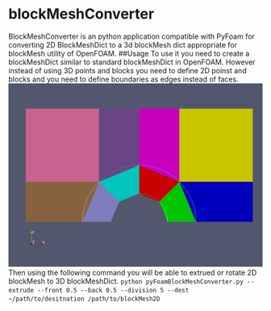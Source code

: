 # blockMeshConverter
BlockMeshConverter is an python application compatible with PyFoam for converting 2D BlockMeshDict to a 3d blockMesh dict appropriate for blockMesh utility of OpenFOAM. 
##Usage
To use it you need to create a blockMeshDict similar to standard blockMeshDict in OpenFOAM. However instead of using 3D points and blocks you need to define 2D poinst and blocks and you need to define boundaries as edges instead of faces.
![Two dimensional block definition](/images/2DBlocks.png)
Then using the following command you will be able to extrued or rotate 2D blockMesh to 3D blockMeshDict. 
`python pyFoamBlockMeshConverter.py --extrude --front 0.5 --back 0.5 --division 5 --dest ~/path/to/desitnation /path/to/blockMesh2D`

